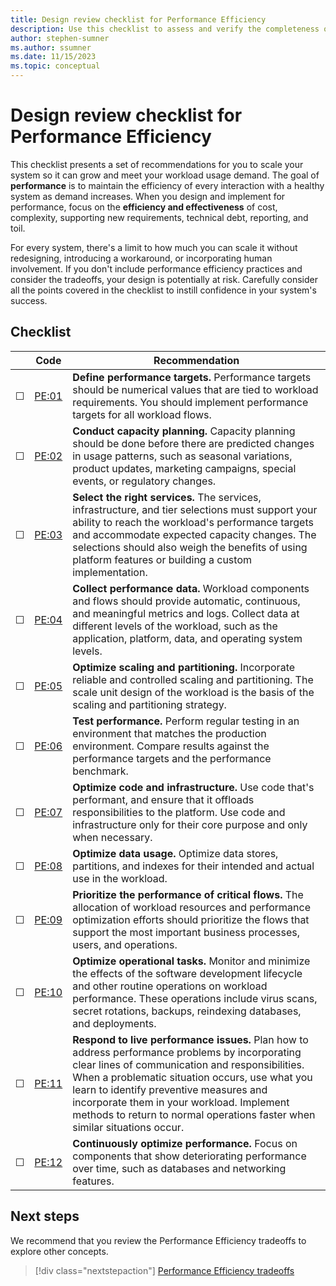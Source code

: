 ```yaml
---
title: Design review checklist for Performance Efficiency
description: Use this checklist to assess and verify the completeness of your design for performance efficiency.  
author: stephen-sumner
ms.author: ssumner
ms.date: 11/15/2023
ms.topic: conceptual
---
```


# Design review checklist for Performance Efficiency

This checklist presents a set of recommendations for you to scale your system so it can grow and meet your workload usage demand. The goal of **performance** is to maintain the efficiency of every interaction with a healthy system as demand increases. When you design and implement for performance, focus on the **efficiency and effectiveness** of cost, complexity, supporting new requirements, technical debt, reporting, and toil.

For every system, there's a limit to how much you can scale it without redesigning, introducing a workaround, or incorporating human involvement. If you don't include performance efficiency practices and consider the tradeoffs, your design is potentially at risk. Carefully consider all the points covered in the checklist to instill confidence in your system's success.

## Checklist

|&nbsp; |Code  |Recommendation  |
|-|-|-|
| &#9744; | [PE:01](performance-targets.md) | **Define performance targets.** Performance targets should be numerical values that are tied to workload requirements. You should implement performance targets for all workload flows. |
| &#9744; | [PE:02](capacity-planning.md) | **Conduct capacity planning.** Capacity planning should be done before there are predicted changes in usage patterns, such as seasonal variations, product updates, marketing campaigns, special events, or regulatory changes. |
| &#9744; | [PE:03](select-services.md) | **Select the right services.** The services, infrastructure, and tier selections must support your ability to reach the workload's performance targets and accommodate expected capacity changes. The selections should also weigh the benefits of using platform features or building a custom implementation.|
| &#9744; | [PE:04](collect-performance-data.md) | **Collect performance data.** Workload components and flows should provide automatic, continuous, and meaningful metrics and logs. Collect data at different levels of the workload, such as the application, platform, data, and operating system levels. |
| &#9744; | [PE:05](scale-partition.md) | **Optimize scaling and partitioning.** Incorporate reliable and controlled scaling and partitioning. The scale unit design of the workload is the basis of the scaling and partitioning strategy. |
| &#9744; | [PE:06](performance-test.md) | **Test performance.** Perform regular testing in an environment that matches the production environment. Compare results against the performance targets and the performance benchmark.|
| &#9744; |[PE:07](optimize-code-infrastructure.md) | **Optimize code and infrastructure.** Use code that's performant, and ensure that it offloads responsibilities to the platform. Use code and infrastructure only for their core purpose and only when necessary. |
| &#9744; | [PE:08](optimize-data-performance.md)| **Optimize data usage.** Optimize data stores, partitions, and indexes for their intended and actual use in the workload.|
| &#9744; | [PE:09](prioritize-critical-flows.md)| **Prioritize the performance of critical flows.** The allocation of workload resources and performance optimization efforts should prioritize the flows that support the most important business processes, users, and operations.|
| &#9744; | [PE:10](optimize-operational-tasks.md)| **Optimize operational tasks.** Monitor and minimize the effects of the software development lifecycle and other routine operations on workload performance. These operations include virus scans, secret rotations, backups, reindexing databases, and deployments. |
| &#9744;| [PE:11](respond-live-performance-issues.md)| **Respond to live performance issues.** Plan how to address performance problems by incorporating clear lines of communication and responsibilities. When a problematic situation occurs, use what you learn to identify preventive measures and incorporate them in your workload. Implement methods to return to normal operations faster when similar situations occur. |
| &#9744;| [PE:12](continuous-performance-optimize.md)| **Continuously optimize performance.** Focus on components that show deteriorating performance over time, such as databases and networking features. |

## Next steps

We recommend that you review the Performance Efficiency tradeoffs to explore other concepts.

> [!div class="nextstepaction"]
> [Performance Efficiency tradeoffs](tradeoffs.md)
